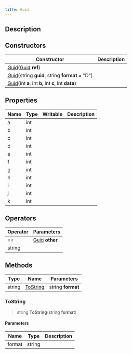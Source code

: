 ```yaml
---
title: Guid
---
```

## Description

## Constructors

| Constructor                                                                      | Description |
| -------------------------------------------------------------------------------- | ----------- |
| [Guid](/vext/ref/shared/class/guid)([Guid](/vext/ref/shared/class/guid) **ref**)     |             |
| [Guid](/vext/ref/shared/class/guid)(string **guid**, string **format** = "D")      |             |
| [Guid](/vext/ref/shared/class/guid)(int **a**, int **b**, int **c**, int **data**) |             |

## Properties

| Name | Type | Writable | Description |
| ---- | ---- | -------- | ----------- |
| a    | int  |          |             |
| b    | int  |          |             |
| c    | int  |          |             |
| d    | int  |          |             |
| e    | int  |          |             |
| f    | int  |          |             |
| g    | int  |          |             |
| h    | int  |          |             |
| i    | int  |          |             |
| j    | int  |          |             |
| k    | int  |          |             |

## Operators

| Operator | Parameters                                  |
| -------- | ------------------------------------------- |
| \==      | [Guid](/vext/ref/shared/class/guid) **other** |
| string   |                                             |

## Methods

| Type   | Name                  | Parameters        |
| ------ | --------------------- | ----------------- |
| string | [ToString](#tostring) | string **format** |

### ToString

> string **ToString**(string **format**)

#### Parameters

| Name   | Type   | Description |
| ------ | ------ | ----------- |
| format | string |             |

